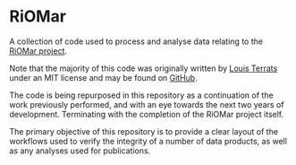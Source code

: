 # RiOMar

A collection of code used to process and analyse data relating to the [RiOMar project](https://riomar.lsce.ipsl.fr/).

Note that the majority of this code was originally written by [Louis Terrats](https://github.com/louis-terrats) under an MIT license and may be found on [GitHub](https://github.com/louis-terrats/myRIOMAR_dev).

The code is being repurposed in this repository as a continuation of the work previously performed, and with an eye towards the next two years of development. Terminating with the completion of the RiOMar project itself.

The primary objective of this repository is to provide a clear layout of the workflows used to verify the integrity of a number of data products, as well as any analyses used for publications.